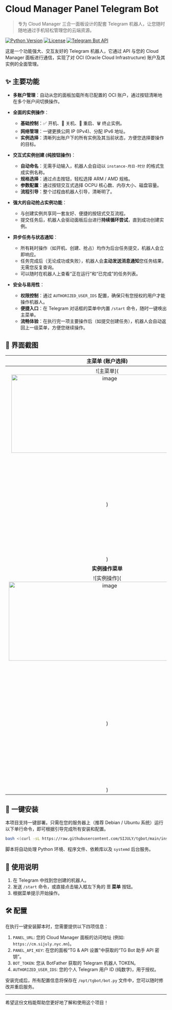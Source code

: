 # Cloud Manager Panel Telegram Bot

> 专为 Cloud Manager 三合一面板设计的配套 Telegram 机器人，让您随时随地通过手机轻松管理您的云端资源。

[![Python Version](https://img.shields.io/badge/python-3.8%2B-blue.svg)](https://www.python.org/downloads/)
[![License](https://img.shields.io/badge/license-MIT-green.svg)](https://opensource.org/licenses/MIT)
[![Telegram Bot API](https://img.shields.io/badge/Telegram%20Bot%20API-v6.x-blue.svg)](https://core.telegram.org/bots/api)

这是一个功能强大、交互友好的 Telegram 机器人，它通过 API 与您的 Cloud Manager 面板进行通信，实现了对 OCI (Oracle Cloud Infrastructure) 账户及其实例的全面管理。

## ✨ 主要功能

-   **多账户管理**：自动从您的面板加载所有已配置的 OCI 账户，通过按钮清晰地在多个账户间切换操作。

-   **全面的实例操作**：
    -   **基础控制**：✅ 开机、🛑 关机、🔄 重启、🗑️ 终止实例。
    -   **网络管理**：一键更换公网 IP (IPv4)、分配 IPv6 地址。
    -   **实例选择**：清晰列出账户下的所有实例及其当前状态，方便您选择要操作的目标。

-   **交互式实例创建 (纯按钮操作)**：
    -   **自动命名**：无需手动输入，机器人会自动以 `instance-月日-时分` 的格式生成实例名称。
    -   **规格选择**：通过点击按钮，轻松选择 ARM / AMD 规格。
    -   **参数配置**：通过按钮交互式选择 OCPU 核心数、内存大小、磁盘容量。
    -   **流程引导**：整个过程由机器人引导，清晰明了。

-   **强大的自动抢占实例功能**：
    -   与创建实例共享同一套友好、便捷的按钮式交互流程。
    -   提交任务后，机器人会驱动面板后台进行**持续循环尝试**，直到成功创建实例。

-   **异步任务与状态通知**：
    -   所有耗时操作（如开机、创建、抢占）均作为后台任务提交，机器人会立即响应。
    -   任务完成后（无论成功或失败），机器人会**主动发送消息通知**您任务结果，无需您反复查询。
    -   可以随时在机器人上查看“正在运行”和“已完成”的任务列表。

-   **安全与易用性**：
    -   **权限控制**：通过 `AUTHORIZED_USER_IDS` 配置，确保只有您授权的用户才能操作机器人。
    -   **便捷入口**：在 Telegram 对话框的菜单中内置 `/start` 命令，随时一键唤出主菜单。
    -   **流畅体验**：在执行完一项主要操作后（如提交创建任务），机器人会自动返回上一级菜单，方便您继续操作。

## 📸 界面截图



| 主菜单 (账户选择) | 账户功能菜单 |
| :---: | :---: |
| ![主菜单](<img width="599" height="244" alt="image" src="https://github.com/user-attachments/assets/05c89275-328d-4c5d-8dee-5ea0bda2f65d" />
) | ![账户菜单](<img width="614" height="286" alt="image" src="https://github.com/user-attachments/assets/42b3c0cb-8049-4f57-bdc0-0a4f6d8f4359" />
) |
| **实例操作菜单** | **参数选择界面** |
| ![实例操作](<img width="614" height="246" alt="image" src="https://github.com/user-attachments/assets/c16f7f81-8492-4573-b7a3-fb5450eba33e" />
) | ![参数选择](<img width="314" height="376" alt="image" src="https://github.com/user-attachments/assets/0a3891d9-9b75-49c1-8afb-78884cca504c" />
) |

## 🚀 一键安装

本项目支持一键部署。只需在您的服务器上（推荐 Debian / Ubuntu 系统）运行以下单行命令，即可根据引导完成所有安装和配置。

```bash
bash <(curl -sL https://raw.githubusercontent.com/SIJULY/tgbot/main/install_tgbot.sh)
```

脚本将自动处理 Python 环境、程序文件、依赖库以及 `systemd` 后台服务。

## 📖 使用说明

1.  在 Telegram 中找到您创建的机器人。
2.  发送 `/start` 命令，或直接点击输入框左下角的 **☰ 菜单** 按钮。
3.  根据菜单提示开始操作。

## 🛠️ 配置

在执行一键安装脚本时，您需要提供以下四项信息：

1.  `PANEL_URL`: 您的 Cloud Manager 面板的访问地址 (例如: `https://cm.sijuly.nyc.mn`)。
2.  `PANEL_API_KEY`: 在您的面板“TG & API 设置”中获取的“TG Bot 助手 API 密钥”。
3.  `BOT_TOKEN`: 您从 BotFather 获取的 Telegram 机器人 TOKEN。
4.  `AUTHORIZED_USER_IDS`: 您的个人 Telegram 用户 ID (纯数字)，用于授权。

安装完成后，所有配置信息将保存在 `/opt/tgbot/bot.py` 文件中，您可以随时修改并重启服务。

---

希望这份文档能帮助您更好地了解和使用这个项目！
